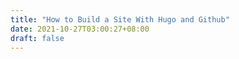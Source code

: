```yaml
---
title: "How to Build a Site With Hugo and Github"
date: 2021-10-27T03:00:27+08:00
draft: false
---
```


